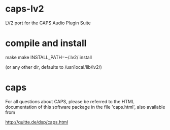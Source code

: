 caps-lv2
========

LV2 port for the CAPS Audio Plugin Suite

compile and install
===================

make
make INSTALL_PATH=~/.lv2/ install

(or any other dir, defaults to /usr/local/lib/lv2/)

caps
====

For all questions about CAPS, please be referred to the HTML 
documentation of this software package in the file 'caps.html',
also available from
 
http://quitte.de/dsp/caps.html

